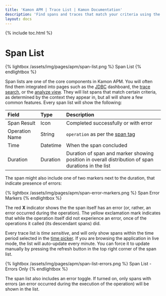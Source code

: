 ```yaml
---
title: 'Kamon APM | Trace List | Kamon Documentation'
description: 'Find spans and traces that match your criteria using the Span List widget and identify issues in your system with ease'
layout: docs
---
```


{% include toc.html %}

Span List
==========

{% lightbox /assets/img/pages/apm/span-list.png %}
Span List
{% endlightbox %}

Span lists are one of the core components in Kamon APM. You will often find them integrated into pages such as the [JDBC] dashboard, the [trace search], or the [analyze view].
They will list spans that match certain criteria, as determined by the context they appear in, but all will share a few common features. Every span list will show the following:

| Field          | Type       | Description                          |
|:---------------|:-----------|:-------------------------------------|
| Span Result    | Icon       | Completed successfully or with error |
| Operation Name | String     | `operation` as per the [span tag]    |
| Time           | Datetime   | When the span concluded              |
| Duration       | Duration   | Duration of span and marker showing position in overall distribution of span durations in the list |

The span might also include one of two markers next to the duration, that indicate presence of errors:


{% lightbox /assets/img/pages/apm/span-error-markers.png %}
Span Error Markers
{% endlightbox %}

The red **X** indicator shows the the span itself has an error (or, rather, an error occurred during the operation). The yellow exclamation mark indicates that while the operation
itself did not experience an error, once of the operations it called (its descendant spans) did.

Every trace list is *time sensitive*, and will only show spans within the time period selected in the [time picker]. If you are browsing the application in live mode, the list will
auto-update every minute. You can force it to update manually by pressing the refresh button in the top right corner of the span list.

{% lightbox /assets/img/pages/apm/span-list-errors.png %}
Span List - Errors Only
{% endlightbox %}

The span list also includes an error toggle. If turned on, only spans with errors (an error occurred during the execution of the operation) will be shown in the list.

[JDBC]: ../../services/jdbc/
[trace search]: ../trace-search/
[analyze view]: ../../deep-dive/analyze/#trace-list
[span tag]: ../overview/#span-tags
[time picker]: ../../general/time-picker/

